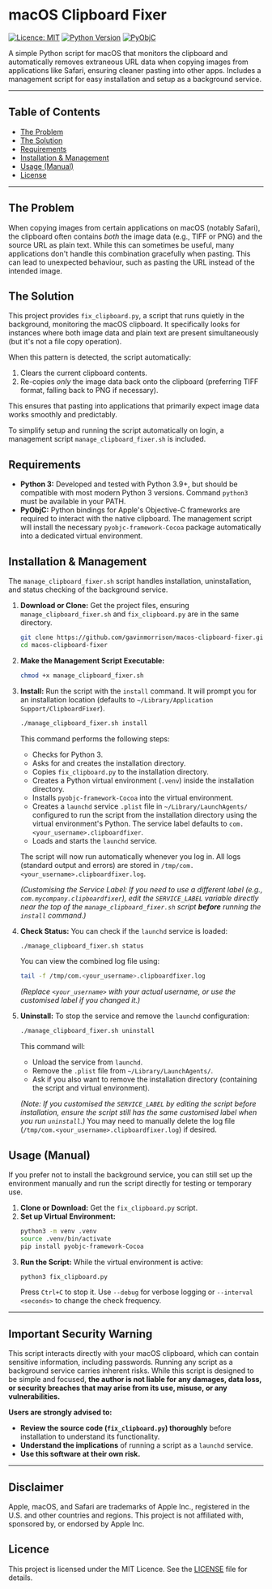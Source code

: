 # macOS Clipboard Fixer

[![Licence: MIT](https://img.shields.io/badge/Licence-MIT-yellow.svg)](https://opensource.org/licenses/MIT)
[![Python Version](https://img.shields.io/badge/python-3.9%2B-blue.svg)](https://www.python.org/downloads/)
[![PyObjC](https://img.shields.io/badge/dependency-PyObjC-orange.svg)](https://pyobjc.readthedocs.io/en/latest/)

A simple Python script for macOS that monitors the clipboard and automatically removes extraneous URL data when copying images from applications like Safari, ensuring cleaner pasting into other apps. Includes a management script for easy installation and setup as a background service.

---

## Table of Contents

*   [The Problem](#the-problem)
*   [The Solution](#the-solution)
*   [Requirements](#requirements)
*   [Installation & Management](#installation--management)
*   [Usage (Manual)](#usage-manual)
*   [License](#license)

---

## The Problem

When copying images from certain applications on macOS (notably Safari), the clipboard often contains *both* the image data (e.g., TIFF or PNG) and the source URL as plain text. While this can sometimes be useful, many applications don't handle this combination gracefully when pasting. This can lead to unexpected behaviour, such as pasting the URL instead of the intended image.

## The Solution

This project provides `fix_clipboard.py`, a script that runs quietly in the background, monitoring the macOS clipboard. It specifically looks for instances where both image data and plain text are present simultaneously (but it's not a file copy operation).

When this pattern is detected, the script automatically:
1.  Clears the current clipboard contents.
2.  Re-copies *only* the image data back onto the clipboard (preferring TIFF format, falling back to PNG if necessary).

This ensures that pasting into applications that primarily expect image data works smoothly and predictably.

To simplify setup and running the script automatically on login, a management script `manage_clipboard_fixer.sh` is included.

## Requirements

*   **Python 3:** Developed and tested with Python 3.9+, but should be compatible with most modern Python 3 versions. Command `python3` must be available in your PATH.
*   **PyObjC:** Python bindings for Apple's Objective-C frameworks are required to interact with the native clipboard. The management script will install the necessary `pyobjc-framework-Cocoa` package automatically into a dedicated virtual environment.

## Installation & Management

The `manage_clipboard_fixer.sh` script handles installation, uninstallation, and status checking of the background service.

1.  **Download or Clone:**
    Get the project files, ensuring `manage_clipboard_fixer.sh` and `fix_clipboard.py` are in the same directory.
    ```bash
    git clone https://github.com/gavinmorrison/macos-clipboard-fixer.git
    cd macos-clipboard-fixer
    ```

2.  **Make the Management Script Executable:**
    ```bash
    chmod +x manage_clipboard_fixer.sh
    ```

3.  **Install:**
    Run the script with the `install` command. It will prompt you for an installation location (defaults to `~/Library/Application Support/ClipboardFixer`).
    ```bash
    ./manage_clipboard_fixer.sh install
    ```
    This command performs the following steps:
    *   Checks for Python 3.
    *   Asks for and creates the installation directory.
    *   Copies `fix_clipboard.py` to the installation directory.
    *   Creates a Python virtual environment (`.venv`) inside the installation directory.
    *   Installs `pyobjc-framework-Cocoa` into the virtual environment.
    *   Creates a `launchd` service `.plist` file in `~/Library/LaunchAgents/` configured to run the script from the installation directory using the virtual environment's Python. The service label defaults to `com.<your_username>.clipboardfixer`.
    *   Loads and starts the `launchd` service.

    The script will now run automatically whenever you log in. All logs (standard output and errors) are stored in `/tmp/com.<your_username>.clipboardfixer.log`.

    *(Customising the Service Label: If you need to use a different label (e.g., `com.mycompany.clipboardfixer`), edit the `SERVICE_LABEL` variable directly near the top of the `manage_clipboard_fixer.sh` script **before** running the `install` command.)*

4.  **Check Status:**
    You can check if the `launchd` service is loaded:
    ```bash
    ./manage_clipboard_fixer.sh status
    ```
    You can view the combined log file using:
    ```bash
    tail -f /tmp/com.<your_username>.clipboardfixer.log
    ```
    *(Replace `<your_username>` with your actual username, or use the customised label if you changed it.)*

5.  **Uninstall:**
    To stop the service and remove the `launchd` configuration:
    ```bash
    ./manage_clipboard_fixer.sh uninstall
    ```
    This command will:
    *   Unload the service from `launchd`.
    *   Remove the `.plist` file from `~/Library/LaunchAgents/`.
    *   Ask if you also want to remove the installation directory (containing the script and virtual environment).

    *(Note: If you customised the `SERVICE_LABEL` by editing the script before installation, ensure the script still has the same customised label when you run `uninstall`.)*
    You may need to manually delete the log file (`/tmp/com.<your_username>.clipboardfixer.log`) if desired.

## Usage (Manual)

If you prefer not to install the background service, you can still set up the environment manually and run the script directly for testing or temporary use.

1.  **Clone or Download:** Get the `fix_clipboard.py` script.
2.  **Set up Virtual Environment:**
    ```bash
    python3 -m venv .venv
    source .venv/bin/activate
    pip install pyobjc-framework-Cocoa
    ```
3.  **Run the Script:**
    While the virtual environment is active:
    ```bash
    python3 fix_clipboard.py
    ```
    Press `Ctrl+C` to stop it. Use `--debug` for verbose logging or `--interval <seconds>` to change the check frequency.

---

## Important Security Warning

This script interacts directly with your macOS clipboard, which can contain sensitive information, including passwords. Running any script as a background service carries inherent risks. While this script is designed to be simple and focused, **the author is not liable for any damages, data loss, or security breaches that may arise from its use, misuse, or any vulnerabilities.**

**Users are strongly advised to:**
*   **Review the source code (`fix_clipboard.py`) thoroughly** before installation to understand its functionality.
*   **Understand the implications** of running a script as a `launchd` service.
*   **Use this software at their own risk.**

---
## Disclaimer

Apple, macOS, and Safari are trademarks of Apple Inc., registered in the U.S. and other countries and regions. This project is not affiliated with, sponsored by, or endorsed by Apple Inc.
## Licence

This project is licensed under the MIT Licence. See the [LICENSE](LICENSE) file for details.